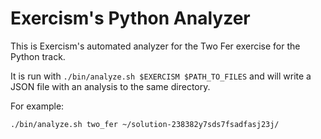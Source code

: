 # Exercism's Python Analyzer

This is Exercism's automated analyzer for the Two Fer exercise for the Python track.

It is run with `./bin/analyze.sh $EXERCISM $PATH_TO_FILES` and will write a JSON file with an analysis to the same directory.

For example:

```bash
./bin/analyze.sh two_fer ~/solution-238382y7sds7fsadfasj23j/
```